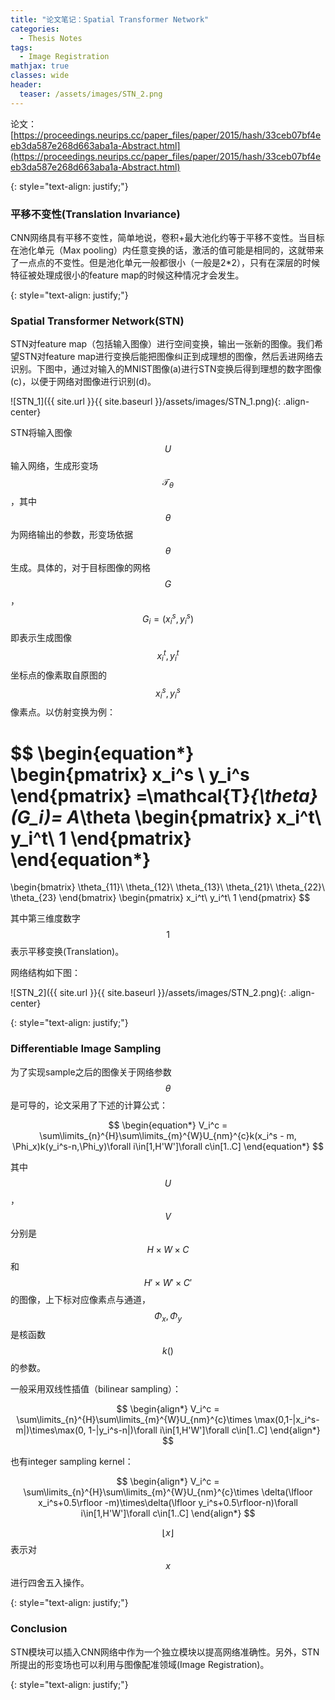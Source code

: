 ```yaml
---
title: "论文笔记：Spatial Transformer Network"
categories:
  - Thesis Notes
tags:
  - Image Registration
mathjax: true
classes: wide
header:
  teaser: /assets/images/STN_2.png
---
```




论文：[https://proceedings.neurips.cc/paper_files/paper/2015/hash/33ceb07bf4eeb3da587e268d663aba1a-Abstract.html](https://proceedings.neurips.cc/paper_files/paper/2015/hash/33ceb07bf4eeb3da587e268d663aba1a-Abstract.html)

{: style="text-align: justify;"}

### 平移不变性(Translation Invariance)

CNN网络具有平移不变性，简单地说，卷积+最大池化约等于平移不变性。当目标在池化单元（Max pooling）内任意变换的话，激活的值可能是相同的，这就带来了一点点的不变性。但是池化单元一般都很小（一般是2*2），只有在深层的时候特征被处理成很小的feature map的时候这种情况才会发生。

{: style="text-align: justify;"}

### Spatial Transformer Network(STN)

STN对feature map（包括输入图像）进行空间变换，输出一张新的图像。我们希望STN对feature map进行变换后能把图像纠正到成理想的图像，然后丢进网络去识别。下图中，通过对输入的MNIST图像(a)进行STN变换后得到理想的数字图像(c)，以便于网络对图像进行识别(d)。

![STN_1]({{ site.url }}{{ site.baseurl }}/assets/images/STN_1.png){: .align-center}

STN将输入图像$$U$$输入网络，生成形变场$$\mathcal{T}_{\theta}$$，其中$$\theta$$为网络输出的参数，形变场依据$$\theta$$生成。具体的，对于目标图像的网格$$G$$，$$G_i=(x_i^s,y_i^s)$$即表示生成图像$$x_i^t,y_i^t$$坐标点的像素取自原图的$$x_i^s,y_i^s$$像素点。以仿射变换为例：


$$
\begin{equation*}
\begin{pmatrix}
x_i^s \\ y_i^s
\end{pmatrix}
=\mathcal{T}_{\theta}(G_i)=
A_\theta
\begin{pmatrix}
x_i^t\\ y_i^t\\ 1
\end{pmatrix}
\end{equation*}
=
\begin{bmatrix}
\theta_{11}\ \theta_{12}\ \theta_{13}\\
\theta_{21}\ \theta_{22}\ \theta_{23}
\end{bmatrix}
\begin{pmatrix}
x_i^t\\ y_i^t\\ 1
\end{pmatrix}
$$


其中第三维度数字$$1$$表示平移变换(Translation)。

网络结构如下图：

![STN_2]({{ site.url }}{{ site.baseurl }}/assets/images/STN_2.png){: .align-center}

{: style="text-align: justify;"}

### Differentiable Image Sampling

为了实现sample之后的图像关于网络参数$$\theta$$是可导的，论文采用了下述的计算公式：


$$
\begin{equation*}
V_i^c = \sum\limits_{n}^{H}\sum\limits_{m}^{W}U_{nm}^{c}k(x_i^s - m, \Phi_x)k(y_i^s-n,\Phi_y)\forall i\in[1,H'W']\forall c\in[1..C]
\end{equation*}
$$


其中$$U$$，$$V$$分别是$$H\times W\times C$$和$$H'\times W'\times C'$$的图像，上下标对应像素点与通道，$$\Phi_x,\Phi_y$$是核函数$$k()$$的参数。

一般采用双线性插值（bilinear sampling）：


$$
\begin{align*}
V_i^c = \sum\limits_{n}^{H}\sum\limits_{m}^{W}U_{nm}^{c}\times \max(0,1-|x_i^s-m|)\times\max(0, 1-|y_i^s-n|)\forall i\in[1,H'W']\forall c\in[1..C]
\end{align*}
$$


也有integer sampling kernel：


$$
\begin{align*}
V_i^c = \sum\limits_{n}^{H}\sum\limits_{m}^{W}U_{nm}^{c}\times \delta(\lfloor x_i^s+0.5\rfloor -m)\times\delta(\lfloor y_i^s+0.5\rfloor-n)\forall i\in[1,H'W']\forall c\in[1..C]
\end{align*}
$$


$$\lfloor x\rfloor$$表示对$$x$$进行四舍五入操作。

{: style="text-align: justify;"}

### Conclusion

STN模块可以插入CNN网络中作为一个独立模块以提高网络准确性。另外，STN所提出的形变场也可以利用与图像配准领域(Image Registration)。

{: style="text-align: justify;"}
